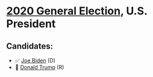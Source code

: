 # [2020 General Election](../README.md), U.S. President

## Candidates:

- ✅ [Joe Biden](joe_biden.md) (D)
- 🚫 [Donald Trump](donald_trump.md) (R)
